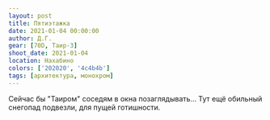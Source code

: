 ```yaml
---
layout: post
title: Пятиэтажка
date: 2021-01-04 00:00:00
author: Д.Г.
gear: [70D, Таир-3]
shoot_date: 2021-01-04
location: Нахабино
colors: ['202020', '4c4b4b']
tags: [архитектура, монохром]
---
```

Сейчас бы "Таиром" соседям в окна позаглядывать... Тут ещё обильный снегопад подвезли, для пущей готишности.
